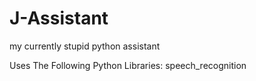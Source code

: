 # J-Assistant
my currently stupid python assistant

Uses The Following Python Libraries: 
  speech_recognition
